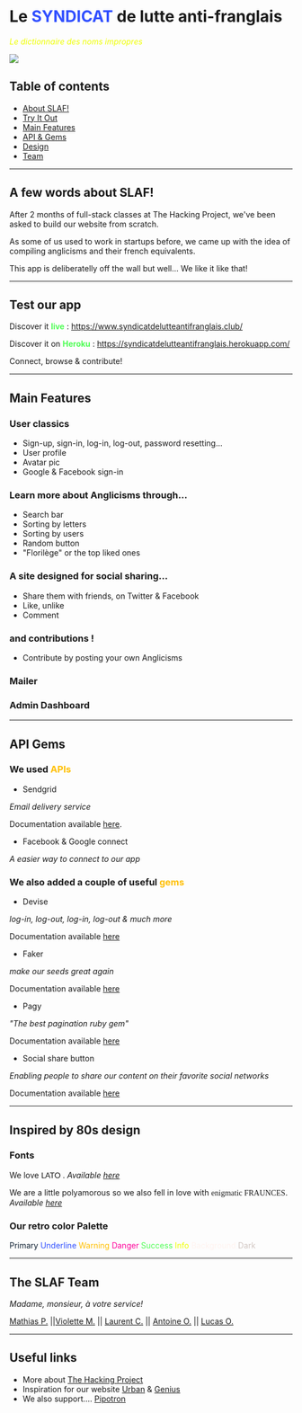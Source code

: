 # Le <span style="color:#304FFF">SYNDICAT</span> de lutte anti-franglais
_<span style="color:#EFFF00">Le dictionnaire des noms impropres</span>_

![](https://syndicatdelutteantifranglais.club/assets/logo-meta-9de8eca6713f0032850014ade3b538ec0effe6e4b3964ef24fc8091070821837.jpg)

## Table of contents

- [About SLAF!](#a-few-words-about-slaf)
- [Try It Out](#test-our-app)
- [Main Features](#main-features)
- [API & Gems](#api-gems)
- [Design](#inspired-by-80s-design)
- [Team](#the-slaf-team)

---

## A few words about SLAF!

After 2 months of full-stack classes at The Hacking Project, we've been asked to build our website from scratch.

As some of us used to work in startups before, we came up with the idea of compiling anglicisms and their french equivalents.

This app is deliberatelly off the wall but well... We like it like that! 

---

## Test our app

Discover it **<span style="color:#4efd54">live</span>** : https://www.syndicatdelutteantifranglais.club/

Discover it on **<span style="color:#4efd54">Heroku</span>** : https://syndicatdelutteantifranglais.herokuapp.com/

Connect, browse & contribute! 

---

## Main Features

### User classics
- Sign-up, sign-in, log-in, log-out, password resetting...
- User profile 
- Avatar pic
- Google & Facebook sign-in

### Learn more about Anglicisms through...
- Search bar
- Sorting by letters
- Sorting by users
- Random button
- "Florilège" or the top liked ones

### A site designed for social sharing...
- Share them with friends, on Twitter & Facebook
- Like, unlike
- Comment

### and contributions ! 
- Contribute by posting your own Anglicisms

### Mailer

### Admin Dashboard

---

## API Gems

### We used <span style="color:#FFBF00">APIs</span>


- Sendgrid

_Email delivery service_

Documentation available [here](https://docs.sendgrid.com/for-developers/sending-email/rubyonrails).

- Facebook & Google connect

_A easier way to connect to our app_


### We also added a couple of useful <span style="color:#FFBF00">gems</span>

- Devise

_log-in, log-out, log-in, log-out & much more_

Documentation available [here](https://github.com/heartcombo/devise)

- Faker

_make our seeds great again_

Documentation available [here](https://github.com/faker-ruby/faker)

- Pagy

_"The best pagination ruby gem"_

Documentation available [here](https://github.com/ddnexus/pagy)

- Social share button

_Enabling people to share our content on their favorite social networks_

Documentation available [here](https://github.com/huacnlee/social-share-button)

---

## Inspired by 80s design

### Fonts

We love <span style="font-family:Lato; font-size: 1,5em;">LATO </span>. _Available [here](https://fonts.google.com/specimen/Lato)_

We are a little polyamorous so we also fell in love with <span style="font-family:Fraunces; font-size: 1,5em;">enigmatic FRAUNCES</span>. _Available [here](https://fonts.google.com/specimen/Fraunces)_

### Our retro color Palette

<span style="color:#112233">Primary</span>
<span style="color:#304FFF">Underline</span>
<span style="color:#FFBF00">Warning</span>
<span style="color:#fe019a">Danger</span>
<span style="color:#4efd54">Success</span>
<span style="color:#EFFF00">Info</span>
<span style="color:#fff3ef">Background</span>
<span style="color:#d1c6c2">Dark</span>

---

## The SLAF Team
_Madame, monsieur, à votre service!_

[Mathias P.](https://fonts.google.com/specimen/Fraunces) ||[Violette M.](https://github.com/VioMrqs) || [Laurent C.](https://github.com/Laurent-Ch) || [Antoine O.](https://github.com/SuperOrteg) || [Lucas O.](https://github.com/Luucas51)

---

## Useful links

- More about [The Hacking Project](https://www.thehackingproject.org/)
- Inspiration for our website [Urban](https://www.urbandictionary.com/) & [Genius](https://genius.com/)
- We also support.... [Pipotron](http://www.lepipotron.com/)